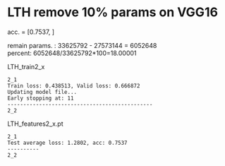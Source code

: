 # LTH remove 10% params on VGG16

acc. = [0.7537, ]

remain params. : 33625792 - 27573144 = 6052648<br>
percent: 6052648/33625792\*100=18.00001<br>

LTH_train2_x
```
2_1
Train loss: 0.438513, Valid loss: 0.666872
Updating model file...
Early stopping at: 11
----------------------------------------------
2_2

```

LTH_features2_x.pt
```
2_1
Test average loss: 1.2802, acc: 0.7537
----------
2_2

```

